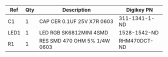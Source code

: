 |Ref|Qty|Description|Digikey PN|
|---|---|-----------|------|
|C1|1|CAP CER 0.1UF 25V X7R 0603|311-1341-1-ND|
|LED1|1|LED RGB SK6812MINI 4SMD|1528-1542-ND|
|R1|1|RES SMD 470 OHM 5% 1/4W 0603|RHM470DCT-ND|


